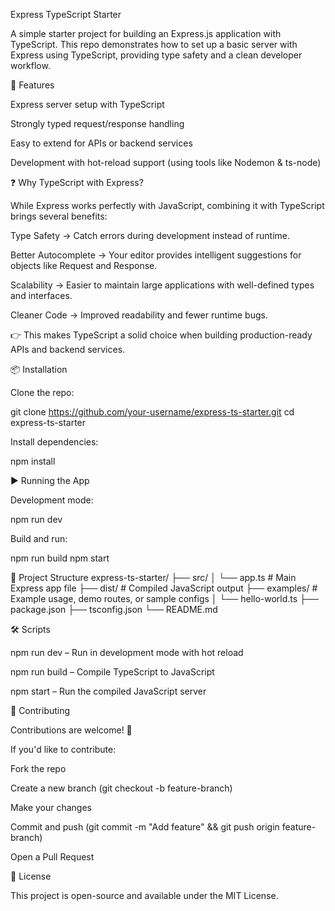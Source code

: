 Express TypeScript Starter

A simple starter project for building an Express.js application with TypeScript.
This repo demonstrates how to set up a basic server with Express using TypeScript, providing type safety and a clean developer workflow.

🚀 Features

Express server setup with TypeScript

Strongly typed request/response handling

Easy to extend for APIs or backend services

Development with hot-reload support (using tools like Nodemon & ts-node)

❓ Why TypeScript with Express?

While Express works perfectly with JavaScript, combining it with TypeScript brings several benefits:

Type Safety → Catch errors during development instead of runtime.

Better Autocomplete → Your editor provides intelligent suggestions for objects like Request and Response.

Scalability → Easier to maintain large applications with well-defined types and interfaces.

Cleaner Code → Improved readability and fewer runtime bugs.

👉 This makes TypeScript a solid choice when building production-ready APIs and backend services.

📦 Installation

Clone the repo:

git clone https://github.com/your-username/express-ts-starter.git
cd express-ts-starter

Install dependencies:

npm install

▶️ Running the App

Development mode:

npm run dev

Build and run:

npm run build
npm start

📂 Project Structure
express-ts-starter/
├── src/
│ └── app.ts # Main Express app file
├── dist/ # Compiled JavaScript output
├── examples/ # Example usage, demo routes, or sample configs
│ └── hello-world.ts
├── package.json
├── tsconfig.json
└── README.md

🛠️ Scripts

npm run dev – Run in development mode with hot reload

npm run build – Compile TypeScript to JavaScript

npm start – Run the compiled JavaScript server

🤝 Contributing

Contributions are welcome! 🎉

If you'd like to contribute:

Fork the repo

Create a new branch (git checkout -b feature-branch)

Make your changes

Commit and push (git commit -m "Add feature" && git push origin feature-branch)

Open a Pull Request

📜 License

This project is open-source and available under the MIT License.
